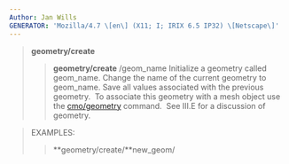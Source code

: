 ```yaml
---
Author: Jan Wills
GENERATOR: 'Mozilla/4.7 \[en\] (X11; I; IRIX 6.5 IP32) \[Netscape\]'
---
```


> **geometry/create**
>
> > **geometry/create** /geom\_name
> > Initialize a geometry called geom\_name. Change the name of the
> > current geometry to geom\_name. Save all values associated with the
> > previous geometry.  To associate this geometry with a mesh object
> > use the [cmo/geometry](cmo_geom.html) command.  See III.E for a
> > discussion of geometry.

> EXAMPLES:
>
> > **geometry/create/**new\_geom/
